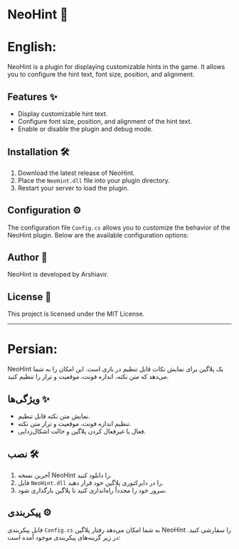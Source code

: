 # NeoHint 🎉

# English:
NeoHint is a plugin for displaying customizable hints in the game. It allows you to configure the hint text, font size, position, and alignment.

## Features ✨

- Display customizable hint text.
- Configure font size, position, and alignment of the hint text.
- Enable or disable the plugin and debug mode.

## Installation 🛠️

1. Download the latest release of NeoHint.
2. Place the `NeoHint.dll` file into your plugin directory.
3. Restart your server to load the plugin.

## Configuration ⚙️

The configuration file `Config.cs` allows you to customize the behavior of the NeoHint plugin. Below are the available configuration options:


## Author 👤

NeoHint is developed by Arshiavir.

## License 📜

This project is licensed under the MIT License.

---

# Persian:
NeoHint یک پلاگین برای نمایش نکات قابل تنظیم در بازی است. این امکان را به شما می‌دهد که متن نکته، اندازه فونت، موقعیت و تراز را تنظیم کنید.

## ویژگی‌ها ✨

- نمایش متن نکته قابل تنظیم.
- تنظیم اندازه فونت، موقعیت و تراز متن نکته.
- فعال یا غیرفعال کردن پلاگین و حالت اشکال‌زدایی.

## نصب 🛠️

1. آخرین نسخه NeoHint را دانلود کنید.
2. فایل `NeoHint.dll` را در دایرکتوری پلاگین خود قرار دهید.
3. سرور خود را مجدداً راه‌اندازی کنید تا پلاگین بارگذاری شود.

## پیکربندی ⚙️

فایل پیکربندی `Config.cs` به شما امکان می‌دهد رفتار پلاگین NeoHint را سفارشی کنید. در زیر گزینه‌های پیکربندی موجود آمده است:

